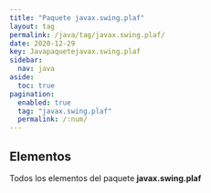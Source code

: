 ```yaml
---
title: "Paquete javax.swing.plaf"
layout: tag
permalink: /java/tag/javax.swing.plaf/
date: 2020-12-29
key: Javapaquetejavax.swing.plaf
sidebar: 
  nav: java
aside: 
  toc: true
pagination: 
  enabled: true
  tag: "javax.swing.plaf"
  permalink: /:num/
---
```


<h2>Elementos</h2>
Todos los elementos del paquete <strong>javax.swing.plaf</strong>
